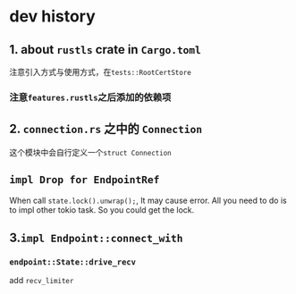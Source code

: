 # dev history
## 1. about `rustls` crate in `Cargo.toml`
注意引入方式与使用方式，在`tests::RootCertStore`

### 注意`features.rustls`之后添加的依赖项

## 2. `connection.rs` 之中的 `Connection`
这个模块中会自行定义一个`struct Connection`

## `impl Drop for EndpointRef`
When call `state.lock().unwrap();`, It may cause error.
All you need to do is to impl other tokio task. So you could get the lock.

## 3.`impl Endpoint::connect_with`
### `endpoint::State::drive_recv`
add `recv_limiter`
